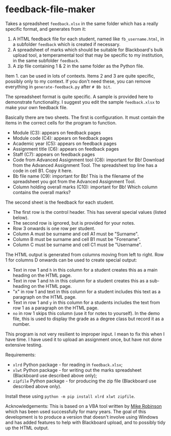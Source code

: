 # feedback-file-maker

Takes a spreadsheet `feedback.xlsx` in the same folder which has a really specific format, and generates from it:

1. A HTML feedback file for each student, named like `fb_username.html`, in a subfolder `feedback` which is created if necessary.
2. A spreadsheet of marks which should be suitable for Blackboard's bulk upload tool, a temperamental tool that may be specific to my institution, in the same subfolder `feedback`.
3. A zip file containing 1 & 2 in the same folder as the Python file.

Item 1. can be used in lots of contexts. Items 2 and 3 are quite specific, possibly only to my context. If you don't need these, you can remove everything in `generate-feedback.py` after `# Bb bit`.

The spreadsheet format is quite specific. A sample is provided here to demonstrate functionality. I suggest you edit the sample `feedback.xlsx` to make your own feedback file.

Basically there are two sheets. The first is configuration. It must contain the items in the correct cells for the program to function.

- Module (C3): appears on feedback pages
- Module code (C4): appears on feedback pages
- Academic year (C5): appears on feedback pages
- Assignment title (C6): appears on feedback pages
- Staff (C7): appears on feedback pages
- Code from Advanced Assignment tool (C8): important for Bb! Download from the Advanced Assignment Tool. The spreadsheet top line has a code in cell B1. Copy it here.
- Bb file name (C9): important for Bb! This is the filename of the spreadsheet you got from the Advanced Assignment Tool.
- Column holding overall marks (C10): important for Bb! Which column contains the overall marks?

The second sheet is the feedback for each student.

- The first row is the control header. This has several special values (listed below).
- The second row is ignored, but is provided for your notes.
- Row 3 onwards is one row per student.
- Column A must be surname and cell A1 must be "Surname".
- Column B must be surname and cell B1 must be "Forename".
- Column C must be surname and cell C1 must be "Username".

The HTML output is generated from columns moving from left to right. Row 1 for columns D onwards can be used to create special output:

- Text in row 1 and `h` in this column for a student creates this as a main heading on the HTML page.
- Text in row 1 and `hh` in this column for a student creates this as a sub-heading on the HTML page.
- "x" in row 1 and text in this column for a student includes this text as a paragraph on the HTML page.
- Text in row 1 and `y` in this column for a students includes the text from row 1 as a paragraph on the HTML page.
- `no` in row 1 skips this column (use it for notes to yourself). In the demo file, this is used to display the grade as a degree class but record it as a number.

This program is not very resilient to improper input. I mean to fix this when I have time. I have used it to upload an assignment once, but have not done extensive testing.

Requirements:

- `xlrd` Python package - for reading in `feedback.xlsx`;
- `xlwt` Python package - for writing out the marks spreadsheet (Blackboard use described above only);
- `zipfile` Python package - for producing the zip file (Blackboard use described above only).

Install these using `python -m pip install xlrd xlwt zipfile`.

Acknowledgements: This is based on a VBA tool written by [Mike Robinson](https://maths.shu.ac.uk/mr/) which has been used successfully for many years. The goal of this development is to produce a version that doesn't involve using Windows and has added features to help with Blackboard upload, and to possibly tidy up the HTML output.
